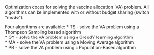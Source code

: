 Optimization codes for solving the vaccine allocation (VA) problem. All algorithms can be implemented with or without budget sharing (switch "mode").

Four algorithms are available:
    * TS - solve the VA problem using a Thompson Sampling based algorithm  
    * GY - solve the VA problem using a GreedY learning algorithm   
    * MA - solve the VA problem using a Moving Average algorithm   
    * PB - solve the VA problem using a Population-Based algorithm  
